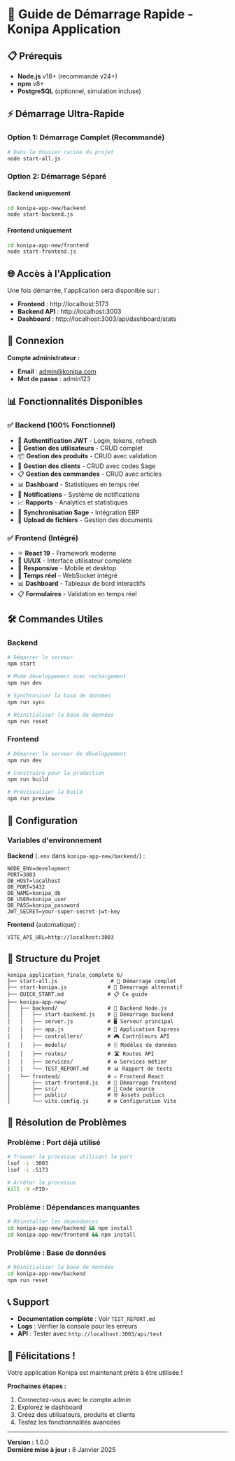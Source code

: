 # 🚀 Guide de Démarrage Rapide - Konipa Application

## 📋 Prérequis

- **Node.js** v18+ (recommandé v24+)
- **npm** v8+
- **PostgreSQL** (optionnel, simulation incluse)

## ⚡ Démarrage Ultra-Rapide

### Option 1: Démarrage Complet (Recommandé)
```bash
# Dans le dossier racine du projet
node start-all.js
```

### Option 2: Démarrage Séparé

#### Backend uniquement
```bash
cd konipa-app-new/backend
node start-backend.js
```

#### Frontend uniquement
```bash
cd konipa-app-new/frontend
node start-frontend.js
```

## 🌐 Accès à l'Application

Une fois démarrée, l'application sera disponible sur :

- **Frontend** : http://localhost:5173
- **Backend API** : http://localhost:3003
- **Dashboard** : http://localhost:3003/api/dashboard/stats

## 🔑 Connexion

**Compte administrateur :**
- **Email** : admin@konipa.com
- **Mot de passe** : admin123

## 📊 Fonctionnalités Disponibles

### ✅ Backend (100% Fonctionnel)
- 🔐 **Authentification JWT** - Login, tokens, refresh
- 👥 **Gestion des utilisateurs** - CRUD complet
- 📦 **Gestion des produits** - CRUD avec validation
- 🏢 **Gestion des clients** - CRUD avec codes Sage
- 📋 **Gestion des commandes** - CRUD avec articles
- 📊 **Dashboard** - Statistiques en temps réel
- 🔔 **Notifications** - Système de notifications
- 📈 **Rapports** - Analytics et statistiques
- 🔄 **Synchronisation Sage** - Intégration ERP
- 📁 **Upload de fichiers** - Gestion des documents

### ✅ Frontend (Intégré)
- ⚛️ **React 19** - Framework moderne
- 🎨 **UI/UX** - Interface utilisateur complète
- 📱 **Responsive** - Mobile et desktop
- 🔄 **Temps réel** - WebSocket intégré
- 📊 **Dashboard** - Tableaux de bord interactifs
- 📋 **Formulaires** - Validation en temps réel

## 🛠️ Commandes Utiles

### Backend
```bash
# Démarrer le serveur
npm start

# Mode développement avec rechargement
npm run dev

# Synchroniser la base de données
npm run sync

# Réinitialiser la base de données
npm run reset
```

### Frontend
```bash
# Démarrer le serveur de développement
npm run dev

# Construire pour la production
npm run build

# Prévisualiser la build
npm run preview
```

## 🔧 Configuration

### Variables d'environnement

**Backend** (`.env` dans `konipa-app-new/backend/`) :
```env
NODE_ENV=development
PORT=3003
DB_HOST=localhost
DB_PORT=5432
DB_NAME=konipa_db
DB_USER=konipa_user
DB_PASS=konipa_password
JWT_SECRET=your-super-secret-jwt-key
```

**Frontend** (automatique) :
```env
VITE_API_URL=http://localhost:3003
```

## 📁 Structure du Projet

```
konipa_application_finale_complete 6/
├── start-all.js                 # 🚀 Démarrage complet
├── start-konipa.js             # 🚀 Démarrage alternatif
├── QUICK_START.md              # 📋 Ce guide
├── konipa-app-new/
│   ├── backend/                # 🔧 Backend Node.js
│   │   ├── start-backend.js    # 🚀 Démarrage backend
│   │   ├── server.js           # 🖥️ Serveur principal
│   │   ├── app.js              # 📱 Application Express
│   │   ├── controllers/        # 🎮 Contrôleurs API
│   │   ├── models/             # 🗄️ Modèles de données
│   │   ├── routes/             # 🛣️ Routes API
│   │   ├── services/           # ⚙️ Services métier
│   │   └── TEST_REPORT.md      # 📊 Rapport de tests
│   └── frontend/               # ⚛️ Frontend React
│       ├── start-frontend.js   # 🚀 Démarrage frontend
│       ├── src/                # 📁 Code source
│       ├── public/             # 🌐 Assets publics
│       └── vite.config.js      # ⚙️ Configuration Vite
```

## 🐛 Résolution de Problèmes

### Problème : Port déjà utilisé
```bash
# Trouver le processus utilisant le port
lsof -i :3003
lsof -i :5173

# Arrêter le processus
kill -9 <PID>
```

### Problème : Dépendances manquantes
```bash
# Réinstaller les dépendances
cd konipa-app-new/backend && npm install
cd konipa-app-new/frontend && npm install
```

### Problème : Base de données
```bash
# Réinitialiser la base de données
cd konipa-app-new/backend
npm run reset
```

## 📞 Support

- **Documentation complète** : Voir `TEST_REPORT.md`
- **Logs** : Vérifier la console pour les erreurs
- **API** : Tester avec `http://localhost:3003/api/test`

## 🎉 Félicitations !

Votre application Konipa est maintenant prête à être utilisée ! 

**Prochaines étapes :**
1. Connectez-vous avec le compte admin
2. Explorez le dashboard
3. Créez des utilisateurs, produits et clients
4. Testez les fonctionnalités avancées

---
**Version :** 1.0.0  
**Dernière mise à jour :** 8 Janvier 2025
